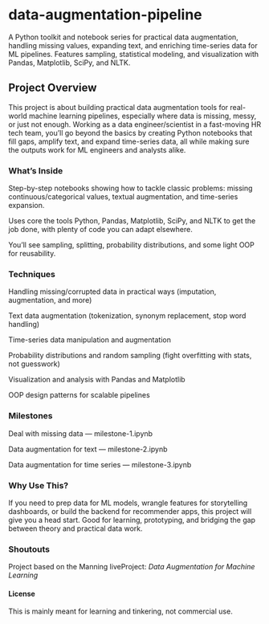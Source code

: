 # data-augmentation-pipeline
A Python toolkit and notebook series for practical data augmentation, handling missing values, expanding text, and enriching time-series data for ML pipelines. Features sampling, statistical modeling, and visualization with Pandas, Matplotlib, SciPy, and NLTK.


## Project Overview
This project is about building practical data augmentation tools for real-world machine learning pipelines, especially where data is missing, messy, or just not enough. Working as a data engineer/scientist in a fast-moving HR tech team, you’ll go beyond the basics by creating Python notebooks that fill gaps, amplify text, and expand time-series data, all while making sure the outputs work for ML engineers and analysts alike.

### What’s Inside
Step-by-step notebooks showing how to tackle classic problems: missing continuous/categorical values, textual augmentation, and time-series expansion.

Uses core the tools Python, Pandas, Matplotlib, SciPy, and NLTK to get the job done, with plenty of code you can adapt elsewhere.

You’ll see sampling, splitting, probability distributions, and some light OOP for reusability.

### Techniques
Handling missing/corrupted data in practical ways (imputation, augmentation, and more)

Text data augmentation (tokenization, synonym replacement, stop word handling)

Time-series data manipulation and augmentation

Probability distributions and random sampling (fight overfitting with stats, not guesswork)

Visualization and analysis with Pandas and Matplotlib

OOP design patterns for scalable pipelines

### Milestones
Deal with missing data — milestone-1.ipynb

Data augmentation for text — milestone-2.ipynb

Data augmentation for time series — milestone-3.ipynb

### Why Use This?
If you need to prep data for ML models, wrangle features for storytelling dashboards, or build the backend for recommender apps, this project will give you a head start. Good for learning, prototyping, and bridging the gap between theory and practical data work.

### Shoutouts

Project based on the Manning liveProject: _Data Augmentation for Machine Learning_

#### License

This is mainly meant for learning and tinkering, not commercial use.

